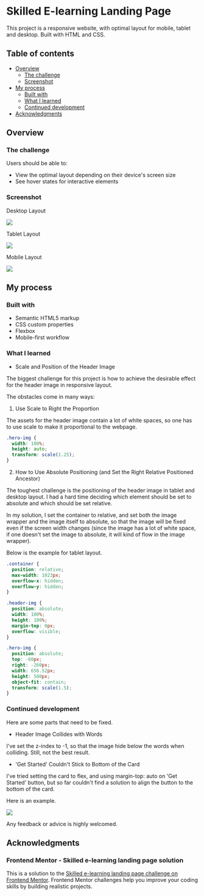 # Skilled E-learning Landing Page

This project is a responsive website, with optimal layout for mobile, tablet and desktop. Built with HTML and CSS.

## Table of contents

- [Overview](#overview)
  - [The challenge](#the-challenge)
  - [Screenshot](#screenshot)
- [My process](#my-process)
  - [Built with](#built-with)
  - [What I learned](#what-i-learned)
  - [Continued development](#continued-development)
- [Acknowledgments](#acknowledgments)

## Overview

### The challenge

Users should be able to:

- View the optimal layout depending on their device's screen size
- See hover states for interactive elements

### Screenshot

Desktop Layout

![](./screenshot-desktop.png)

Tablet Layout

![](./screenshot-tablet.png)

Mobile Layout

![](./screenshot-mobile.png)

## My process

### Built with

- Semantic HTML5 markup
- CSS custom properties
- Flexbox
- Mobile-first workflow

### What I learned

- Scale and Position of the Header Image

The biggest challenge for this project is how to achieve the desirable effect for the header image in responsive layout.

The obstacles come in many ways:

1. Use Scale to Right the Proportion

The assets for the header image contain a lot of white spaces, so one has to use scale to make it proportional to the webpage.

```css
.hero-img {
  width: 100%;
  height: auto;
  transform: scale(1.25);
}
```

2. How to Use Absolute Positioning (and Set the Right Relative Positioned Ancestor)

The toughest challenge is the positioning of the header image in tablet and desktop layout. I had a hard time deciding which element should be set to absolute and which should be set relative.

In my solution, I set the container to relative, and set both the image wrapper and the image itself to absolute, so that the image will be fixed even if the screen width changes (since the image has a lot of white space, if one doesn't set the image to absolute, it will kind of flow in the image wrapper).

Below is the example for tablet layout.

```css
.container {
  position: relative;
  max-width: 1023px;
  overflow-x: hidden;
  overflow-y: hidden;
}

.header-img {
  position: absolute;
  width: 100%;
  height: 100%;
  margin-top: 0px;
  overflow: visible;
}

.hero-img {
  position: absolute;
  top: -60px;
  right: -260px; 
  width: 656.52px;
  height: 500px;
  object-fit: contain;
  transform: scale(1.5);
}
```

### Continued development

Here are some parts that need to be fixed.

- Header Image Collides with Words

I've set the z-index to -1, so that the image hide below the words when colliding. Still, not the best result.

- 'Get Started' Couldn't Stick to Bottom of the Card

I've tried setting the card to flex, and using margin-top: auto on 'Get Started' button, but so far couldn't find a solution to align the button to the bottom of the card.

Here is an example.

![](./screenshot-getstarted.png)

Any feedback or advice is highly welcomed.

## Acknowledgments

### Frontend Mentor - Skilled e-learning landing page solution

This is a solution to the [Skilled e-learning landing page challenge on Frontend Mentor](https://www.frontendmentor.io/challenges/skilled-elearning-landing-page-S1ObDrZ8q). Frontend Mentor challenges help you improve your coding skills by building realistic projects.

